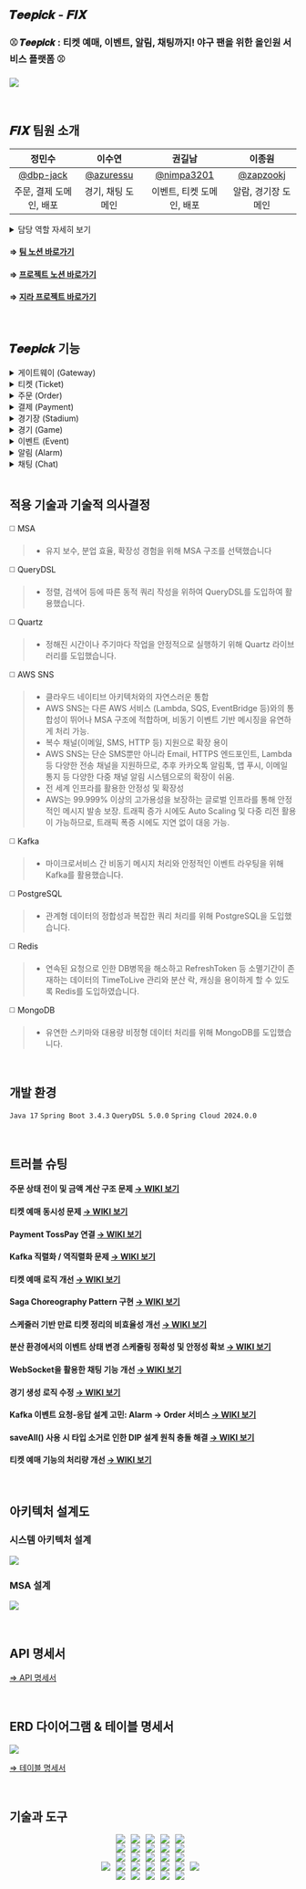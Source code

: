 ## 𝑻𝒆𝒆𝒑𝒊𝒄𝒌 - 𝑭𝑰𝑿
### ⚾ 𝑻𝒆𝒆𝒑𝒊𝒄𝒌 : 티켓 예매, 이벤트, 알림, 채팅까지! 야구 팬을 위한 올인원 서비스 플랫폼 ⚾
![](https://velog.velcdn.com/images/azuressu/post/1973361b-56a5-4938-a5dc-9d5c68c8fcec/image.png)

<br>

## 𝑭𝑰𝑿 팀원 소개
|정민수|이수연|권길남|이종원|
|:----:|:----:|:----:|:----:|
|[@dbp-jack](https://github.com/dbp-jack)|[@azuressu](https://github.com/azuressu)|[@nimpa3201](https://github.com/nimpa3201)|[@zapzookj](https://github.com/zapzookj)|
|주문, 결제 도메인, 배포|경기, 채팅 도메인|이벤트, 티켓 도메인, 배포|알람, 경기장 도메인|

<details>
<summary>담당 역할 자세히 보기</summary>
<div markdown="1">  

  - 정민수
  
    - 프로젝트 기획 및 관리
      - 프로젝트 전반의 일정 수립 및 관리
      - 주간 회의 주최 및 진행, 진행 상황 점검
      - 팀원들의 다양한 의견 수렴 및 피드백 반영
      - JIRA 셋팅과 백로그/스프린트 관리를 주도하고, Slack 연동을 통해 커밋·PR 알림을 실시간 공유하며 개발 관리를 효율화

    - 주문 도메인
      - 주문 비즈니스 로직 설계 및 생성 처리 로직 구현
      - Kafka 기반 이벤트 흐름 설계(주문 상태 변경 처리)
      - 주문 취소 처리 로직 구현
      - 주문 생성 실패에 대한 보상 트랜잭션 처리
      - JPA 기반 주문 CRUD 구현
      - 주문-결제 연계 처리 설계 및 구현

    - 결제 도메인
      - 결제 비즈니스 로직 설계 및 결제 승인 처리 로직 구현
      - Kafka 기반 이벤트 연동    
      - 결제 상태 검증 및 중복 방지 처리
      - 결제 실패 처리 보상 트랜잭션 구현
      - 결제 실패에 따른 주문 보상 트랜잭션 처리
      - 결제 취소에 따른 주문 연계 처리 및 로직 구현 
      - Toss Payment API 연동
      - Kafka 성능 및 부하 테스트용 모킹 구현

    - 배포
      - AWS Cloud 활용해 인프라 배포환경 구축
      - VPC Network 환경 구성
      - ECR Repository 구성
      - ECS(Fargate)기반 클러스터 및 서비스 구축
      - Dockerfile 작성 및 Image Build

    - CI / CD 파이프라인 구축
      - GitHub Actions를 사용하여 코드 푸시 및 PR 생성 시 자동으로 빌드, 테스트 수행.
    
  
  
- 이수연
  - 프로젝트 일정 관리
    - 전체적인 프로젝트 일정을 파악하여 프로젝트 진행 및 관리에 기여
    - 매일 데일리 스크럼을 기록하여 팀원 간 작업 현황과 계획 공유 및 프로젝트 진행 상황 관리
    - 기능 설계 및 시스템 흐름의 문서화를 통해 팀 내 기술 공유 및 협업 생산성 향상에 기여

  - 경기 도메인 구현
    - 경기 정보 기본 CRUD API 구현
    - 경기 생성 시, 각각 Alarm과 Chat 서비스로 이벤트 전파
        - 기존 Feign 기반 동기 방식에서 Kafka 기반 이벤트 전파 처리로 변경하여 평균 응답 시간 약 28% 감소
        - 또한, 메시지 유실 방지를 위해 outbox 테이블에 저장하고, 별도 스케줄러를 통하여 이벤트 전파 후 이벤트 상태 전환 처리

  - 대기열 시스템
    - Redis Sorted Set 기반의 대기열 기능 구현
        - 사용자 입장 순서대로 토큰 발급 후 대기열에 저장하여 순서 관리
     - WebSocket 기반 대기 번호 전송
        - 대기하고 있는 사용자를 대상으로 WebSocket 연결을 통해 연결 상태를 감지하고, 변화하는 대기 번호를 전송
  
  - 실시간 채팅 기능 구현
      - WebSocket 기반 채팅 기능 구축
          - 실시간 채팅 기능 구현을 위한 WebSocket 도입
          - WebSocketHandler 커스터마이징을 통해 사용자 메시지를 수신하며, 경기별로 채팅방을 분리하여 메시지 라우팅 구현
      - Kafka 기반 메시지 브로커 연동
        - 채팅 메시지를 Kafka Producer로 발행, Kafka Consumer가 메시지를 다시 브로드캐스트
        - 분산된 환경에서도 안정적으로 메시지를 전달하고, 확장성을 확보
     - 사용자 닉네임 기반 표시
        - 로그인 한 사용자의 닉네임이 표시되도록 WebSocket Intercepter 구현
    - Gateway WebSocket Filter 적용

  - JMeter 기반 성능 테스트 수행
    - 티켓 예매 로직의 처리량 비교 테스트
       - Feign → Redis → Kafka 로 점진적으로 로직을 개선하는 과정마다 테스트 수행
       - 이를 통해 처리량은  약 81% 증가하였으며, 평균 응답 시간은 약 83% 감소하였음을 확인
    - 채팅 메시지 브로커 성능 테스트
       - Redis Pub/Sub 방식과 Kafka 방식의 성능 테스트를 통해 수치를 비교하고, 비교적 안정적인 Kafka 방식을 채택
  
  
  
- 권길남
  - 경기장 도메인 구현
    - 도메인 중심 설계(Domain-Driven Design) 적용
      - Stadium, Seat를 도메인 모델로 명확히 분리하여 책임 기반의 객체 설계 수행.
      - Stadium, Seat은 각각의 독립적인 도메인 개체로서 도메인 로직을 내장하고, 엔티티 간 연관관계는 Stadium → Seat 단방향 Aggregate Root 형태로 설계

    - 복합 인덱스를 통한 구역별 좌석 조회 성능 최적화
      - @Table(indexes = { @Index(name = "idx_seat_stadium_section", columnList = "stadium_id, section") })을 통해 좌석 테이블에 복합 인덱스 구성.
      - stadiumId + section 조건으로 좌석을 조회할 경우 인덱스 Range Scan이 작동하여 조회 성능을 대폭 향상시킴.

    - 캐시를 활용한 정적 데이터 응답 최적화
      - 좌석 구역 정보(SeatSection.name()) 및 팀명 기반 경기장 정보(StadiumName.fromTeamName(teamName)) 조회 시 각각 @Cacheable("seatSectionsCache"), @Cacheable("stadiumInfoCache") 캐시 적용.
      - Redis 기반 캐시 적용을 통해 반복 요청에 대한 DB I/O 비용을 줄이고 응답 속도 개선.

  - 알림 도메인 구현
      - Kafka 기반 메시지 소비 구조 설계
        - 도메인 간 결합도를 최소화하기 위해 알림 발송 트리거는 Kafka 이벤트 기반으로 설계.
  	  - RedisIdempotencyChecker를 적용하여 메시지 중복 수신 방지
    - 멀티 이벤트 소비자 구조 적용
  	  - 경기 하루 전 알림: AlarmService가 매일 자정 실행되는 Scheduler에서 Kafka 이벤트 발행 → Order 서비스에서 userId 목록을 응답
      - 예매 완료 알림: Order 서비스에서 Kafka 이벤트 발행 → 알림 서비스가 소비 후 SNS 전송.
      - 이벤트 당첨자 알림: Event 서비스에서 당첨자 ID 리스트 포함 Kafka 이벤트 발행 → 수신 후 당첨 축하 메시지 개별 발송.
    - 유저 정보 조회를 위한 동기 통신 구조 구성
      - 알림 발송 시 수신자의 전화번호가 필요하므로, user-service와의 연동을 위해 @FeignClient를 활용한 비동기 HTTP API 호출 구현.

  - 성능 및 부하 테스트 (nGrinder 기반)
      - nGrinder를 이용한 API 부하 테스트 수행
        - 예매 요청, 알림 발송 등 주요 API의 초당 요청 처리량(RPS) 측정
        - 예매 요청, 알림 발송 등 성능 병목이 우려되는 주요 API를 대상으로 부하 테스트를 수행
        - Groovy 기반 nGrinder 스크립트를 작성하여 테스트 흐름 구성
        - 사용자 인증 → 티켓 예매 요청 → 응답 코드/시간 검증까지 포함된 시나리오 구성
        - TestRunner.groovy 내부에 Think Time, Loop, Assertion 설정을 통해 실제 사용자 행위에 근접하게 시뮬레이션
      - 테스트 환경은 로컬 환경 및 컨테이너 기반으로 분리
        - nGrinder Controller/Agent를 도커 및 로컬 양쪽에 배포하여 테스트 다각화.
      - 테스트 수행 항목
        - 사용자 수 증가에 따른 TPS(RPS), 응답 시간, 에러율 측정
        - 50명, 100명, 200명 등 가상의 동시 사용자 수 조절을 통해 최대 처리 임계점 파악
        - Throughput(처리량), Error Rate, 평균/최대 응답 시간 지표 수집
 
- 이종원
  - 이벤트 도메인 구현
    - 포인트 시스템과 연동되는 이벤트 생성 및 조회, 사용자의 포인트 기반 응모 처리(이벤트 기반 분산 트랜잭션 포함), 당첨자 선정 등 이벤트 라이프 사이클 전반의 기능 구현
    - Quartz(클러스터링, 동적 트리거)를 활용한 스케줄러
       - 분산 환경에서도 이벤트 시작/종료 시점에 맞춰 상태를 정확하고 안정적으로 자동 변경하는 스케줄링 기능 구현

  - 티켓 도메인
    - 티켓 예매 시 락 적용으로 데이터 일관성 유지
      - Redisson MultiLock을 적용하여 여러 좌석의 동시성 티켓 예매 시 레이스 컨디션 방지
	
    - Kafka기반 비동기 이벤트 전파
      - 상태 변경 시 이벤트 발행 및 다른 도메인의 이벤트 및 보상 트랜잭션 이벤트를 수신하여 타 서비스와의 느슨하고 안정적인 결합 구현  
    - 티켓 예매 API 요청과 비동기 작업 큐 분리로 처리량 극대화
      - REST API 응답은 즉시 완료, 실제 비즈니스 로직은 Kafka Consumer에서 비동기 처리
      - 파티션 + Concurrency 병렬 처리로 대용량 트래픽 환경에서도 안정적 처리 보장
   - Redis Keyspace Notifications를 활용한 미결제 티켓 자동 정리
     - Redis TTL 만료 이벤트를 구현하여 자동으로 미결제 티켓 정리
     - 별도 스케줄러 없이 실시간 데이터 정리 구현

  - ELK를 활용한 로깅 및 모니터링
    - 로그 수집 정책 수립
      - 로그 레벨별(INFO/WARN/ERROR) 수집 기준 정의 및 JSON 포맷 표준화
    - 애플리케이션 코드 레벨 로그 구성
      - @Slfj4를 사용해 도메인 별 핵심 기능의 로그 작성
      - Logback + p6spy 설정으로 애플리케이션 로그 표준화
      - MDC를 활용해 분산 트랜잭션 추적성 확보
    - ELK 스택 및 Metricbeat 기반 파이프라인 구축
      - FluentD로 로그, Metricbeat로 매트릭 데이터 수집 및 Elasticsearch 저장
      - Logstash를 활용한 로그 필터링 및 가공
      - Kibana 대시보드를 통해 실시간 로그 검색 및 모니터링 시각화
  
</div>
</details>


#### ⇒ [팀 노션 바로가기](https://www.notion.so/teamsparta/9-FIX-1c82dc3ef51481bdaaf6ecf9f501164c)
#### ⇒ [프로젝트 노션 바로가기](https://www.notion.so/9-1e42dc3ef5148051a3e8ee1fbdcff070?pvs=25)
#### ⇒ [지라 프로젝트 바로가기](https://jira.external-share.com/issue/3debbd45-19d2-4f6a-b865-47bb218c1d37)

<br>

## 𝑻𝒆𝒆𝒑𝒊𝒄𝒌 기능
<details>
<summary>게이트웨이 (Gateway)</summary>
<div markdown="1">

- JWT 검증
  - 사용자의 요청이 들어오면, Header에 담긴 JWT를 검증하는 역할
  - Access Token의 검증을 통해 사용자의 인증 여부를 확인하고, 
각 서비스에서는 사용자 서비스 호출 없이 검증이 통과된 정보를 통해
사용자 정보 사용 가능

</div>
</details>


<details>
<summary>티켓 (Ticket)</summary>
<div markdown="1">

- 비동기 티켓 예매 처리
  - **Kafka 기반 요청 분리** : 사용자의 예매 요청 접수 시, 실제 처리 로직을 즉시 실행하는 대신 Kafka의 토픽으로 이벤트를 발행한 뒤 빠르게 응답을 반환, 예매 처리는 별도의 Worker를 통해 처리
  - **파티셔닝 및 병렬 처리** : 경기 Id와 좌석 Id를 파티션 키로 사용하여 특정 좌석에 대한 요청은 순서를 보장하며 서로 다른 좌석에 대한 요청은 Kafka의 여러 파티션으로 분산, 다중 Consumer 스레드가 각 파티션의 메시지를 병렬로 처리하여 시스템의 처리량 극대화
  
- 원자적 예매 보장 및 동시성 제어
  - **분산 락 (Redisson MultiLock)** : 비동기 처리 환경에서도 여러 좌석을 한 번에 예매하는 요청의 원자성을 보장하기 위해, MultiLock 사용.
  - **다중 중복 체크** : 락 획득 후, 캐시 조회와 DB 조회를 통해 해당 좌석의 예매/판매 여부를 이중으로 검증하여 중복 예매를 철저히 방지

- 예약 후 미결제 티켓 자동 정리
  - **Redis Keyspace Notification 활용** : 티켓 예매 시 생성되는 캐시 데이터의 TTL을 3분으로 설정
  - **만료 이벤트 기반 삭제** : Redis 키가 TTL 만료로 삭제될 때 발생하는 이벤트를 KeyExpiredListener가 감지
  - **DB 정리** : 만료된 ticketId에 해당하는 티켓을 정확한 시점에 삭제.

- 예약 후 미결제 티켓 자동 정리
  - **이벤트 발행** : 티켓 상태 변경 시 관련 이벤트를 Kafka 토픽으로 발행하여 다른 서비스와 정보를 동기화
    - TICKET_RESERVED : 최종 예매 성공 시 Order Service로 발행 (주문 생성 요청)
    - TICKET_SOLD : 결제 완료 후 Game Service로 발행 (잔여 좌석 수 차감)
    - TICKET_CANCELLED : 주문 취소 시 Game Service로 발행 (잔여 좌석 수 복구)
    - TICKET_RESERVATION_SUCCEEDED / FAILED : 비동기 예매 처리 최종 결과 발행
  - **이벤트 구독 및 처리** : 다른 서비스에서 발행된 이벤트를 구독하여 티켓 상태 업데이트 및 보상 트랜잭션 수행
    - ORDER_COMPLETED : 결제 완료 시 티켓 상태를 SOLD로 변경
    - ORDER_CANCELLED : 주문 취소 시 티켓 상태를 CANCELLED로 변경
    - ORDER_CREATION_FAILED / ORDER_COMPLETIONFAILED : Saga 패턴 실패 시 티켓 삭제 등 보상 트랜잭션 처리
  
</div>
</details>


<details>
<summary>주문 (Order)</summary>
<div markdown="1">

- 비동기 주문 생성 및 처리
  - **Kafka 기반 주문 요청 분리**
    - 사용자의 주문 요청(Order Create API) 수신 시, 즉시 주문 데이터를 저장하고 Kafka `order-created-topic`으로 이벤트 발행.
    - 결제 서비스 등 후속 처리는 Kafka 이벤트를 통해 비동기로 연계.
    - 빠른 사용자 응답 반환과 비즈니스 로직 분산 처리 동시 달성.
  - **이벤트 기반 주문 생성 흐름**
    - `TICKET_RESERVED` 수신 → 주문 생성
    - 주문 생성 완료 후 `ORDER_CREATED` 이벤트 발행하여 결제 프로세스 트리거.
- 주문 상태 관리 및 중복 이벤트 처리 방지
  - **기반 전이(Order Status Transition)**
    - 주문은 명시적 상태(`CREATED`,`COMPLETED`,`CANCELLED`)를 가진다.
    - Kafka 이벤트 수신 시 상태 전이를 철저히 제어하여 중복 처리 및 비정상 전이를 방지.
  - **상태별 트랜잭션 보호**
    - 이미 완료된(COMPLETED) 주문에 대해서는 중복 이벤트 처리 방지.
    - 상태 변경은 트랜잭션 내에서 수행하여 원자성 확보.
- 금액 계산 및 일관성 보장
  - **ticket-reserved 이벤트 기반 총 금액(totalPrice) 계산**
    - ticket-service에서 발행하는 `ticketId`, `price` 정보를 기반으로 주문의 총합 계산.
    - 외부 API 호출(FeignClient) 없이 Kafka Payload만으로 금액 일관성 확보.
  - **주문 생성 시 필수 데이터 검증**
    - ticketIds, totalPrice 등이 유효한 경우에만 주문 진행.
- SAGA기반 주문/결제 완료 플로우
  - **결제 서비스 연동 (Kafka Saga)**
    - `ORDER_CREATED` 발행 → payment-service가 수신 후 결제 시도.
    - 결제 성공 시 `PAYMENT_COMPLETED` 이벤트 수신 → 주문 상태를 `COMPLETED`로 변경.
    - 결제 실패 시 `PAYMENT_COMPLETION_FAILED` 수신 → 주문 상태를 `FAILED`로 변경 및 보상 로직 트리거.
  - **이벤트 기반 동기화 및 상태 반영**
    - 결제 결과에 따라 주문 상태를 실시간으로 반영하고, 알림 연동을 위한 추가 이벤트 발행.
- 보상 트랜잭션 및 실패 복구
  - **보상 트랜잭션 처리**
    - 결제 실패, 주문 생성 실패 등 다양한 장애 상황 발생 시 Kafka 보상 이벤트(`ORDER_CREATION_FAILED`, `ORDER_COMPLETION_FAILED`) 발행.
    - 티켓 반환, 주문 취소, 잔여 좌석 복구 등 후속 보상 트랜잭션을 자동 수행.
  - **이벤트 실패 대비 DLT 준비 계획**
    - 향후 Kafka Dead Letter Topic(DLT) 적용하여 실패 이벤트 이관 및 재처리 체계 구축 예정.

</div>
</details>



<details>
<summary>결제 (Payment)</summary>
<div markdown="1">

- 비동기 결제 요청 및 처리
  - **Kafka 기반 비동기 결제 요청**
    - order-service가 발행한 `ORDER_CREATED` 이벤트를 구독하여 결제 시도 시작
    - 결제 로직을 비동기로 수행하고, 빠른 응답성과 확장성 확보
  - **Mock 결제 흐름 (백엔드용)**
    - 테스트 및 내부 백엔드 흐름에서는 실제 결제 없이 Mock 결제 처리
    - `PaymentEventProcessor`를 통해 주문 금액, 티켓 수량 기반 모킹 성공/실패 처리
  
- Toss Payment API 연동 (프론트 연동용)
  - **Toss API 실결제 흐름 연동**
    - 프론트단 Checkout 결제 성공 후, 백엔드 `PaymentConfirmController`를 통해 Toss API에 최종 결제 승인(confirm) 요청.
    - 승인 성공 시 결제 완료 처리, 실패 시 적절한 오류 처리 및 복구.
  - **프론트-백엔드 연동 구조**
    - 프론트 Success URL → 백엔드 Confirm API → Toss 승인 → 결제 성공 이벤트 발행
  - **TossPayment 엔티티 저장**
    - Toss 결제 성공/실패 데이터는 TossPayment 테이블에 저장하여 기록 관리
  - 프론트 흐름과 백엔드 흐름이 완벽히 독립/병행 운영
  
- 결제 상태 관리 및 일관성 확보
  - **Kafka 이벤트 기반 결제 완료 처리**
    - 결제 성공 시 `PAYMENT_COMPLETED` 이벤트 발행
    - 결제 실패 시 `PAYMENT_COMPLETION_FAILED` 이벤트 발행하여 주문 서비스에 상태 반영 요청
  
- 보상 트랜잭션 처리
  - **결제 실패 보상 흐름 구축**
  	- Mock 결제 실패, Toss API 승인 실패 등 다양한 실패 케이스 대응
	- 결제 실패 시 Kafka를 통해 주문 서비스에 주문 취소/보상 트랜잭션 트리거
	- ticket-service에도 필요한 경우 좌석 반환 요청

- Kafka 이벤트 발행 및 구독  
  - **Kafka 발행**
    - `payment-completed-topic` : 결제 성공 시 발행
    - `payment-completion-failed-topic` : 결제 실패 시 발행
    - `payment-cancelled-topic` : 결제 취소 시 발행
  - **Kafka 구독**
    - `order-created-topic` : 주문 생성 수신 후 결제 시도
    - `order-cancelled-topic` : 주문 취소 시 결제 취소 처리
  - **Kafka 멱등성 처리**
    - Redis 기반 멱등성 체크 적용하여 중복 메시지 소비 방지.
  
- 결제 취소 기능
  - **사용자 결제 취소 처리**
    - 결제 완료 이후에도 사용자가 요청하면 결제 취소 가능.
    - Toss API의 결제 취소(cancel) API 호출 및 TossPayment 업데이트.
  - **PaymentCancelController 구성**
    - 결제 취소 요청 API 제공 → Toss 결제 취소 → Kafka로 `PAYMENT_CANCELLED` 이벤트 발행.
  결제 완료 이후에도 유연한 주문 취소/환불 가능.
  
</div>
</details>

<details>
<summary>경기장 (Stadium)</summary>
<div markdown="1">

- 좌석 및 경기장 정보 조회 최적화
  - 좌석 섹션 목록 조회
    - Enum 타입 `SeatSection`을 기반으로 좌석 섹션명 리스트를 반환  
    	→ 프론트엔드에서 동적 폼 구성 시 사용 가능     
  	- 불변 데이터 특성상, `@Cacheable("seatSectionsCache")`를 통해 캐싱 처리  
    	→ 애플리케이션 레벨 캐시로 DB 접근 불필요, 응답 속도 향상 
  - 팀명 기반 경기장 조회
	- 다른 도메인(예: 경기 도메인)에서 팀명을 기반으로 경기장 정보 요청 가능
	- `StadiumName.fromTeamName(teamName)` 호출을 통해 `StadiumName` Enum 생성
	    → 도메인 모델 내부 일관성 유지
	- 조회 결과는 `StadiumFeignResponse`로 반환하여 외부 도메인에 전달
	- `@Cacheable("stadiumInfoCache")` 적용
	    → 동일 팀명 요청 시, DB 접근 없이 응답 가능
  - 구역별 좌석 목록 조회 성능 최적화
	- `Seat` 테이블에 복합 인덱스 `idx_seat_stadium_section` 설정
	    → `stadium_id`, `section` 컬럼을 조건으로 하는 조회 쿼리에서 **Index Range Scan** 활용 가능
    - 좌석 단건 조회가 아닌 **리스트 기반 조회**의 성능 병목을 해결함
  
  
- FeignClient를 활용한 서비스 간 통신
  - 경기장 정보 제공 (Stadium → 경기/티켓 도메인)
	- 외부 도메인(경기, 티켓 등)에서 팀명으로 경기장 정보를 요청할 수 있도록 공개된 API 제공
	- 내부적으로 `StadiumName.fromTeamName(teamName)`을 통해 도메인 객체 생성
  - **구역별 좌석 정보 제공 (Stadium → 티켓 도메인)**
	- 티켓 도메인에서, 특정 경기장의 구역별 좌석 정보를 요청
	- 요청 시 전달받은 `stadiumId`와 `section`을 기반으로 좌석 리스트 조회

- 경기장 등록 및 좌석 구성
  - 사용자는 경기장 이름과 좌석 목록을 포함한 정보를 등록 가능
  - 각 좌석은 `Seat.createSeat`를 통해 생성되며, `stadium.addSeat`로 연관 설정
  
- 경기장 정보 조회
  - 특정 경기장 ID 기반으로 상세 조회 가능
  - 전체 경기장 목록을 페이징 처리하여 조회 (커스텀 `PageResponseDto` 사용)
  - 경기장 이름 기준 검색 기능 제공 (`StadiumQueryRepository` 사용)

</div>
</details>

<details>
<summary>경기 (Game)</summary>
<div markdown="1">

- 경기장 정보 검증
  - **FeignClient** 및 **Redis Caching** 을 활용하여 경기장 정보를 검증
    - 초반 Feign 요청 이후 저장되는 Cache 정보를 통해 검증 속도 개선
  - 홈 팀에 맞는 경기장의 정보를 검증하고 가져와 경기 정보 생성

- Kafka를 활용한 이벤트 발행
  - 경기가 생성되고 나면, 경기에 대한 정보를 각각 Alarm, Chat으로 Kafka 이벤트를 통해 발행
    - 초반 Feign 기반 통신에서 Kafka로 전환하였고,
    이후 메시지 유실 방지를 위한 Outbox 테이블 도입 
  
- 예매 대기열 관리
  - Redis
    - Redis Sorted Set 구조를 활용하여 유저의 대기 순서를 정렬하고 관리
    - 사용자 요청 기반으로 대기열 진입 처리
  - WebSocket을 통한 실시간 대기 번호 전송
    - 입장 대기 중인 사용자에게 WebSocket으로 실시간 대기 번호 전송
    - 입장 가능 상태가 되면 통지하여 페이지 전환 유도
  
</div>
</details>

<details>
<summary>이벤트 (Event)</summary>
<div markdown="1">

- 포인트 기반 이벤트 응모 및 관리
  - 사용자는 보유 포인트를 사용하여 특정 이벤트에 응모 가능
  - 이벤트의 검색 및 응모 내역 조회
- Kafka 기반 이벤트 발행
  - 사용자의 이벤트 응모 시, 포인트 차감 이벤트를 발행
  - 포인트 차감 결과에 따라 발생하는 이벤트를 구독하여 보상 트랜잭션 처리
- Quartz를 통한 이벤트 시작/종료 처리
  - DB JobStore 및 동적 트리거를 활용하여 이벤트 기간에 맞춰 이벤트의 시작 및 종료 처리
  - Quartz의 클러스터링 모드를 활용하여 서버의 스케일 아웃에도 안정적인 스케줄 기능
  - 이벤트의 생성 및 업데이트 시 동적으로 Job을 등록하여 각 이벤트에 맞는 동적인 스케줄링 처리
  
</div>
</details>

<details>
<summary>알림 (Alarm)</summary>
<div markdown="1">

- AWS SNS 기반 SMS 발송
  - 알림 전송은 AWS SNS(`software.amazon.awssdk.services.sns.SnsClient`) 기반으로 처리
  - `sendSns(String rawPhoneNumber, String message)` 메서드에서 `PublishRequest`를 구성
  - 발신 성공 시 `messageId` 로깅, 실패 시 `SnsException` 로깅 및 예외 발생 처리
  - 전화번호는 `+82` 형식으로 표준화 (`formatPhoneNumber` 메서드에서 변환 처리)

- 예매 완료 시 알림 전송
  - `order-service`에서 예매 완료 이벤트 발생 시, Kafka 통해 알림 이벤트 수신
        → 알림 서비스는 해당 이벤트를 소비하여 **유저에게 알림 메시지 발송**

  - 수신된 userId에 대해 `UserClient.getPhoneNumber(userId)` 호출로 전화번호 조회
        → `@FeignClient`를 사용한 user-service 연동 구조

  - 전화번호 조회 후 `sendSns()`를 통해 메시지 발송

- 경기 하루 전 알림 발송
  - `GameAlarmSchedule` 테이블에서 **내일 경기면서 아직 전송되지 않은 알림 정보만 조회**
  - 알림 대상 경기 ID마다 Kafka를 통해 알림 요청 이벤트 발행
  - 예약 스케줄링은 Spring Scheduler 사용

- 이벤트 당첨자 알림 전송 
  - 알람 서비스는 `EventWinnerAnnouncedConsumer`를 통해 해당 이벤트를 구독
  - 수신된 메시지에서 `winnerIds` 리스트를 순회하며 FeignClient를 통해 `user-service`에서 각 사용자 전화번호 조회 후  AWS SNS를 통해 당첨 축하 메시지 전송
  
</div>
</details>


<details>
<summary>채팅 (Chat)</summary>
<div markdown="1">

- WebSocket 기반 실시간 채팅 서버 구현
  - WebSocket 실시간 채팅 서버
    - Spring WebSocketHandler를 상속하여 사용자 간 채팅을 실시간으로 처리
    - 채팅방은 경기(gameId) 기준으로 나뉘며, 각 경기별로 분리된 채팅 세션 유지

  - Kafka 기반 메시지 브로커 도입
    - 기존의 WebSocket 내 직접 처리 구조에서 Kafka로 메시지 송수신 구조 변경
    - 메시지를 Kafka에 발행하고, Consumer를 통해 브로드캐스트 처리

  - 사용자 식별 및 닉네임 처리
    - 사용자 ID 대신 닉네임 기반으로 채팅 메시지를 표시
    - 서버 메시지는 별도 타입으로 처리하여 구분 가능

</div>
</details>

<br>


## 적용 기술과 기술적 의사결정

◻️ MSA
> - 유지 보수, 분업 효율, 확장성 경험을 위해 MSA 구조를 선택했습니다

◻️ QueryDSL
> - 정렬, 검색어 등에 따른 동적 쿼리 작성을 위하여 QueryDSL를 도입하여 활용했습니다.

◻️ Quartz
> - 정해진 시간이나 주기마다 작업을 안정적으로 실행하기 위해 Quartz 라이브러리를 도입했습니다.

◻️ AWS SNS
> - 클라우드 네이티브 아키텍처와의 자연스러운 통합
>  - AWS SNS는 다른 AWS 서비스 (Lambda, SQS, EventBridge 등)와의 통합성이 뛰어나 MSA 구조에 적합하며, 비동기 이벤트 기반 메시징을 유연하게 처리 가능.
> - 복수 채널(이메일, SMS, HTTP 등) 지원으로 확장 용이
>  - AWS SNS는 단순 SMS뿐만 아니라 Email, HTTPS 엔드포인트, Lambda 등 다양한 전송 채널을 지원하므로,
>추후 카카오톡 알림톡, 앱 푸시, 이메일 통지 등 다양한 다중 채널 알림 시스템으로의 확장이 쉬움.
>  - 전 세계 인프라를 활용한 안정성 및 확장성
>   - AWS는 99.999% 이상의 고가용성을 보장하는 글로벌 인프라를 통해 안정적인 메시지 발송 보장.
> 트래픽 증가 시에도 Auto Scaling 및 다중 리전 활용이 가능하므로, 트래픽 폭증 시에도 지연 없이 대응 가능.

◻️ Kafka
> - 마이크로서비스 간 비동기 메시지 처리와 안정적인 이벤트 라우팅을 위해 Kafka를 활용했습니다.

◻️ PostgreSQL
> - 관계형 데이터의 정합성과 복잡한 쿼리 처리를 위해 PostgreSQL을 도입했습니다.

◻️ Redis
> - 연속된 요청으로 인한 DB병목을 해소하고 RefreshToken 등 소멸기간이 존재하는 데이터의 TimeToLive 관리와 분산 락, 캐싱을 용이하게 할 수 있도록 Redis를 도입하였습니다.

◻️ MongoDB
> - 유연한 스키마와 대용량 비정형 데이터 처리를 위해 MongoDB를 도입했습니다.


<br>

## 개발 환경

`Java 17` `Spring Boot 3.4.3` `QueryDSL 5.0.0` `Spring Cloud 2024.0.0`

<br>

## 트러블 슈팅

#### 주문 상태 전이 및 금액 계산 구조 문제 [→ WIKI 보기](https://github.com/FINAL-SPARTA/SPARTA-FINAL-PROJECT/wiki/%5BTrouble-Shooting%5D-%EC%A3%BC%EB%AC%B8-%EC%83%81%ED%83%9C-%EC%A0%84%EC%9D%B4-%EB%B0%8F-%EA%B8%88%EC%95%A1-%EA%B3%84%EC%82%B0-%EA%B5%AC%EC%A1%B0-%EB%AC%B8%EC%A0%9C)
#### 티켓 예매 동시성 문제 [→ WIKI 보기](https://github.com/FINAL-SPARTA/SPARTA-FINAL-PROJECT/wiki/%5BTrouble-Shooting%5D-%ED%8B%B0%EC%BC%93-%EC%98%88%EB%A7%A4-%EB%8F%99%EC%8B%9C%EC%84%B1-%EB%AC%B8%EC%A0%9C)
#### Payment TossPay 연결 [→ WIKI 보기](https://github.com/FINAL-SPARTA/SPARTA-FINAL-PROJECT/wiki/%5BTrouble-Shooting%5D-Payment-TossPay-%EC%97%B0%EA%B2%B0)
#### Kafka 직렬화 / 역직렬화 문제 [→ WIKI 보기](https://github.com/FINAL-SPARTA/SPARTA-FINAL-PROJECT/wiki/%5BTrouble-Shooting%5D-Kafka-%EC%A7%81%EB%A0%AC%ED%99%94---%EC%97%AD%EC%A7%81%EB%A0%AC%ED%99%94-%EB%AC%B8%EC%A0%9C)
#### 티켓 예매 로직 개선 [→ WIKI 보기](https://github.com/FINAL-SPARTA/SPARTA-FINAL-PROJECT/wiki/%5BTrouble-Shooting%5D-%ED%8B%B0%EC%BC%93-%EC%98%88%EB%A7%A4-%EB%A1%9C%EC%A7%81-%EA%B0%9C%EC%84%A0)
#### Saga Choreography Pattern 구현 [→ WIKI 보기](https://github.com/FINAL-SPARTA/SPARTA-FINAL-PROJECT/wiki/%5BTrouble-Shooting%5D-Saga-Choreography-Pattern-%EA%B5%AC%ED%98%84)
#### 스케줄러 기반 만료 티켓 정리의 비효율성 개선 [→ WIKI 보기](https://github.com/FINAL-SPARTA/SPARTA-FINAL-PROJECT/wiki/%5BTrouble-Shooting%5D-%EC%8A%A4%EC%BC%80%EC%A4%84%EB%9F%AC-%EA%B8%B0%EB%B0%98-%EB%A7%8C%EB%A3%8C-%ED%8B%B0%EC%BC%93-%EC%A0%95%EB%A6%AC%EC%9D%98-%EB%B9%84%ED%9A%A8%EC%9C%A8%EC%84%B1-%EA%B0%9C%EC%84%A0)
#### 분산 환경에서의 이벤트 상태 변경 스케줄링 정확성 및 안정성 확보 [→ WIKI 보기](https://github.com/FINAL-SPARTA/SPARTA-FINAL-PROJECT/wiki/%5BTrouble-Shooting%5D-%EB%B6%84%EC%82%B0-%ED%99%98%EA%B2%BD%EC%97%90%EC%84%9C%EC%9D%98-%EC%9D%B4%EB%B2%A4%ED%8A%B8-%EC%83%81%ED%83%9C-%EB%B3%80%EA%B2%BD-%EC%8A%A4%EC%BC%80%EC%A4%84%EB%A7%81-%EC%A0%95%ED%99%95%EC%84%B1-%EB%B0%8F-%EC%95%88%EC%A0%95%EC%84%B1-%ED%99%95%EB%B3%B4)
#### WebSocket을 활용한 채팅 기능 개선 [→ WIKI 보기](https://github.com/FINAL-SPARTA/SPARTA-FINAL-PROJECT/wiki/%5BTrouble-Shooting%5D-WebSocket%EC%9D%84-%ED%99%9C%EC%9A%A9%ED%95%9C-%EC%B1%84%ED%8C%85-%EA%B8%B0%EB%8A%A5-%EA%B0%9C%EC%84%A0)
#### 경기 생성 로직 수정 [→ WIKI 보기](https://github.com/FINAL-SPARTA/SPARTA-FINAL-PROJECT/wiki/%5BTrouble-Shooting%5D-%EA%B2%BD%EA%B8%B0-%EC%83%9D%EC%84%B1-%EB%A1%9C%EC%A7%81-%EC%88%98%EC%A0%95)
#### Kafka 이벤트 요청-응답 설계 고민: Alarm → Order 서비스 [→ WIKI 보기](https://github.com/FINAL-SPARTA/SPARTA-FINAL-PROJECT/wiki/%5BTrouble-Shooting%5D-Kafka-%EC%9D%B4%EB%B2%A4%ED%8A%B8-%EC%9A%94%EC%B2%AD%E2%80%90%EC%9D%91%EB%8B%B5-%EC%84%A4%EA%B3%84-%EA%B3%A0%EB%AF%BC:-Alarm-%E2%86%92-Order-%EC%84%9C%EB%B9%84%EC%8A%A4)
#### saveAll() 사용 시 타입 소거로 인한 DIP 설계 원칙 충돌 해결 [→ WIKI 보기](https://github.com/FINAL-SPARTA/SPARTA-FINAL-PROJECT/wiki/%5BTrouble-Shooting%5D-saveAll()-%EC%82%AC%EC%9A%A9-%EC%8B%9C-%ED%83%80%EC%9E%85-%EC%86%8C%EA%B1%B0%EB%A1%9C-%EC%9D%B8%ED%95%9C-DIP-%EC%84%A4%EA%B3%84-%EC%9B%90%EC%B9%99-%EC%B6%A9%EB%8F%8C-%ED%95%B4%EA%B2%B0)
#### 티켓 예매 기능의 처리량 개선 [→ WIKI 보기](https://github.com/FINAL-SPARTA/SPARTA-FINAL-PROJECT/wiki/%5BTrouble-Shooting%5D-%ED%8B%B0%EC%BC%93-%EC%98%88%EB%A7%A4-%EA%B8%B0%EB%8A%A5%EC%9D%98-%EC%B2%98%EB%A6%AC%EB%9F%89-%EA%B0%9C%EC%84%A0)



<br>

## 아키텍처 설계도

### 시스템 아키텍처 설계

![](https://velog.velcdn.com/images/azuressu/post/73b640c4-51fa-4b2e-aa6c-282418588243/image.png)

### MSA 설계

![](https://velog.velcdn.com/images/azuressu/post/b0f39e4b-5613-4210-90bb-86821212641d/image.png)



<br>

## API 명세서

[⇒ API 명세서](https://teamsparta.notion.site/API-1e52dc3ef5148083ab23da78bec2f14a)

<br>

## ERD 다이어그램 & 테이블 명세서
![](https://velog.velcdn.com/images/azuressu/post/0d7b1f26-f221-4aaf-95f2-c1354b4b2fd0/image.png)

[⇒ 테이블 명세서](https://teamsparta.notion.site/1e52dc3ef51480f5968fe81fc25d078b)

<br>

## 기술과 도구

<div style="display: flex; justify-content: center;">
  <img src="https://img.shields.io/badge/Java-007396?&style=flat&logo=java&logoColor=white" style="margin-right: 10px;">
  <img src="https://img.shields.io/badge/Spring Boot-6DB33F?&style=flat&logo=springboot&logoColor=white" style="margin-right: 10px;">
 <img src="https://img.shields.io/badge/Spring Security-6DB33F?&style=flat&logo=springsecurity&logoColor=white" style="margin-right: 10px;">
    <img src="https://img.shields.io/badge/ApachetTomcat-F8DC75?style=flat&logo=apachetomcat&logoColor=white"style="margin-right: 10px;"/>
    <img src="https://img.shields.io/badge/Json Web Tokens-000000?style=flat&logo=jsonwebtokens&logoColor=white"style="margin-right: 10px;"/>
</div>
  
<div style="display: flex; justify-content: center;">
    <img src="https://img.shields.io/badge/Gradle-02303A?style=flat&logo=gradle&logoColor=white" style="margin-right: 10px;"/>
    <img src="https://img.shields.io/badge/PostgreSQL-4169E1?style=flat&logo=Postgresql&logoColor=white" style="margin-right: 10px;"/>
    <img src="https://img.shields.io/badge/Redis-FF4438?style=flat&logo=redis&logoColor=white" style="margin-right: 10px;"/>
    <img src="https://img.shields.io/badge/MongoDB-47A248?style=flat&logo=mongodb&logoColor=white" style="margin-right: 10px;"/>
    <img src="https://img.shields.io/badge/Apache%20Kafka-231F20?style=flat&logo=apachekafka&logoColor=white" style="margin-right: 10px;"/>
</div>


<div style="display: flex; justify-content: center;">
    <img src="https://img.shields.io/badge/Elasticsearch-005571?style=flat&logo=elasticsearch&logoColor=white" style="margin-right: 10px;"/>
    <img src="https://img.shields.io/badge/Logstash-005571?style=flat&logo=logstash&logoColor=white" style="margin-right: 10px;"/>
    <img src="https://img.shields.io/badge/Kibana-005571?style=flat&logo=kibana&logoColor=white" style="margin-right: 10px;"/>
    <img src="https://img.shields.io/badge/Prometheus-E6522C?style=flat&logo=prometheus&logoColor=white" style="margin-right: 10px;"/>
    <img src="https://img.shields.io/badge/Fluentd-0E83C8?style=flat&logo=fluentd&logoColor=white" style="margin-right: 10px;"/>
</div>
  
  
  
<div style="display: flex; justify-content: center;"> 
    <img src="https://img.shields.io/badge/Docker-2496ED?style=flat&logo=docker&logoColor=white" style="margin-right: 10px;">
    <img src="https://img.shields.io/badge/GibHub%20Actions-2088FF?style=flat&logo=githubactions&logoColor=white" style="margin-right: 10px;">
    <img src="https://img.shields.io/badge/Amazon%20EC2-FF9900?style=flat&logo=amazonec2&logoColor=white" style="margin-right: 10px;">
    <img src="https://img.shields.io/badge/Amazon%20ECS-FF9900?style=flat&logo=amazonecs&logoColor=white" style="margin-right: 10px;">
    <img src="https://img.shields.io/badge/Amazon%20RDS-527FFF?style=flat&logo=amazonrds&logoColor=white" style="margin-right: 10px;">
    <img src="https://img.shields.io/badge/Git-F05032?style=flat&logo=git&logoColor=white" style="margin-right: 10px;">
    <img src="https://img.shields.io/badge/Github-181717?style=flat&logo=github&logoColor=white" style="margin-right: 10px;">
    
</div>
  
  
<div style="display: flex; justify-content: center;">  
  <img src="https://img.shields.io/badge/IntelliJ Idea-000000?style=flat&logo=intellijidea&logoColor=white" style="margin-right: 10px;">
  <img src="https://img.shields.io/badge/Postman-FF6C37?style=flat&logo=postman&logoColor=white" style="margin-right: 10px;">
  <img src="https://img.shields.io/badge/Jira Software-0052CC?style=flat&logo=jirasoftware&logoColor=white" style="margin-right: 10px;">
  <img src="https://img.shields.io/badge/Notion-000000?style=flat&logo=notion&logoColor=white" style="margin-right: 10px;">
  <img src="https://img.shields.io/badge/Slack-4A154B?style=flat&logo=slack&logoColor=white" style="margin-right: 10px;">

</div>

<br>
